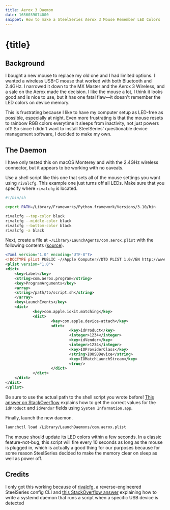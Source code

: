 ```yaml
---
title: Aerox 3 Daemon
date: 1656039074000
snippet: How to make a SteelSeries Aerox 3 Mouse Remember LED Colors
---
```


# {title}

## Background

I bought a new mouse to replace my old one and I had limited options. I wanted a wireless USB-C mouse that worked with both Bluetooth and 2.4GHz. I narrowed it down to the MX Master and the Aerox 3 Wireless, and a sale on the Aerox made the decision. I like the mouse a lot, I think it looks good and is nice to use, but it has one fatal flaw—it doesn't remember the LED colors on device memory.

This is frustrating because I like to have my computer setup as LED-free as possible, especially at night. Even more frustrating is that the mouse resets to rainbow RGB colors everytime it sleeps from inactivity, not just powers off! So since I didn't want to install SteelSeries' questionable device management software, I decided to make my own.

## The Daemon

<script src="https://gist.github.com/finnsjames/bbad3a92e8445cec66edaa2915d39a52.js"></script>

I have only tested this on macOS Monterey and with the 2.4GHz wireless connector, but it appears to be working with no caveats.

Use a shell script like this one that sets all of the mouse settings you want using `rivalcfg`. This example one just turns off all LEDs. Make sure that you specify where `rivalcfg` is located.

```bash
#!/bin/sh 

export PATH=/Library/Frameworks/Python.framework/Versions/3.10/bin

rivalcfg --top-color black
rivalcfg --middle-color black
rivalcfg --bottom-color black
rivalcfg -a black
```

Next, create a file at `~/Library/LaunchAgents/com.aerox.plist` with the following contents ([source](https://stackoverflow.com/a/12259762)).

```xml
<?xml version="1.0" encoding="UTF-8"?>
<!DOCTYPE plist PUBLIC -//Apple Computer//DTD PLIST 1.0//EN http://www.apple.com/DTDs/PropertyList-1.0.dtd >
<plist version="1.0">
<dict>
    <key>Label</key>
    <string>com.aerox.program</string>
    <key>ProgramArguments</key>
    <array>
    <string>/path/to/script.sh</string>
    </array>
    <key>LaunchEvents</key>
    <dict>
            <key>com.apple.iokit.matching</key>
            <dict>
                    <key>com.apple.device-attach</key>
                    <dict>
                            <key>idProduct</key>
                            <integer>1234</integer>
                            <key>idVendor</key>
                            <integer>1234</integer>
                            <key>IOProviderClass</key>
                            <string>IOUSBDevice</string>
                            <key>IOMatchLaunchStream</key>
                            <true/>
                    </dict>
            </dict>
    </dict>
</dict>
</plist>
```
Be sure to use the actual path to the shell script you wrote before! [This answer on StackOverflow](https://stackoverflow.com/a/49902760) explains how to get the correct values for the `idProduct` and `idVendor` fields using `System Information.app`.

Finally, launch the new daemon.

```bash
launchctl load /Library/LaunchDaemons/com.aerox.plist
```

The mouse should update its LED colors within a few seconds. In a classic feature-not-bug, this script will fire every 10 seconds as long as the mouse is plugged in, which is actually a good thing for our purposes because for some reason SteelSeries decided to make the memory clear on sleep as well as power off.

## Credits

I only got this working because of [rivalcfg](https://github.com/flozz/rivalcfg), a reverse-engineered SteelSeries config CLI and [this StackOverflow answer](https://stackoverflow.com/a/12259762) explaining how to write a systemd daemon that runs a script when a specific USB device is detected
